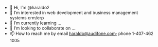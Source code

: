 - 👋 Hi, I’m @haraldo2
- 👀 I’m interested in web development and business management systems crm/erp
- 🌱 I’m currently learning ...
- 💞️ I’m looking to collaborate on ...
- 📫 How to reach me by email  haraldo@audifone.com; phone 1-407-462 1005 

<!---
haraldo2/haraldo2 is a ✨ special ✨ repository because its `README.md` (this file) appears on your GitHub profile.
You can click the Preview link to take a look at your changes.
--->
